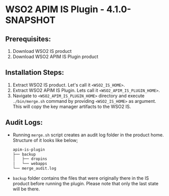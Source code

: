 # WSO2 APIM IS Plugin - 4.1.0-SNAPSHOT

## Prerequisites:
1. Download WSO2 IS product
2. Download WSO2 APIM IS Plugin product

## Installation Steps:
1. Extract WSO2 IS product. Let's call it `<WSO2_IS_HOME>`.
2. Extract WSO2 APIM IS Plugin. Lets call it `<WSO2_APIM_IS_PLUGIN_HOME>`.
3. Navigate to `<WSO2_APIM_IS_PLUGIN_HOME>` directory and execute `./bin/merge.sh` command by providing `<WSO2_IS_HOME>` as argument. This will copy the key manager artifacts to the WSO2 IS.

## Audit Logs:
- Running `merge.sh` script creates an audit log folder in the product home. Structure of it looks like below;

    ``` sh
    apim-is-plugin
    ├── backup
    │   ├── dropins
    │   └── webapps
    └── merge_audit.log
    ```
- `backup` folder contains the files that were originally there in the IS product before running the plugin. Please note that only the last state will be there.
